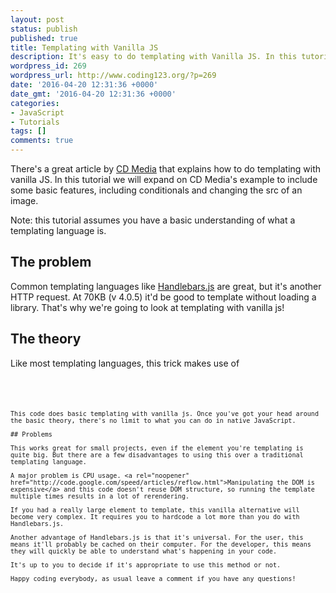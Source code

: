 ```yaml
---
layout: post
status: publish
published: true
title: Templating with Vanilla JS
description: It's easy to do templating with Vanilla JS. In this tutorial I will show you how, no need to load Handlbars.js every time you need to template JavaScript.
wordpress_id: 269
wordpress_url: http://www.coding123.org/?p=269
date: '2016-04-20 12:31:36 +0000'
date_gmt: '2016-04-20 12:31:36 +0000'
categories:
- JavaScript
- Tutorials
tags: []
comments: true
---
```


There's a great article by <a rel="noopener" href="http://codoki.com/2015/09/01/native-JavaScript-templating/">CD Media</a> that explains how to do templating with vanilla JS. In this tutorial we will expand on CD Media's example to include some basic features, including conditionals and changing the src of an image.

Note: this tutorial assumes you have a basic understanding of what a templating language is.

## The problem

Common templating languages like <a rel="noopener" href="http://handlebarsjs.com/">Handlebars.js</a> are great, but it's another HTTP request. At 70KB (v 4.0.5) it'd be good to template without loading a library. That's why we're going to look at templating with vanilla js!

## The theory

Like most templating languages, this trick makes use of <code><script type="text/template"></code>. Content inside the tag is initially ignored by the browser, but can be accessed after rendering with the ID. This means we can put a template of our HTML to be used by JavaScript to render HTML on the page using content supplied in the JS file.

So inside this script tag we add the basic HTML structure of the element we are templating. This will be used by the JavaScript as a template to fill with the content.

In our JavaScript, we have an array of objects containing the data to use. We create an anchor that holds all of our HTML and is appended to the DOM after the loop has finished. This avoids unnecessary <a rel="noopener" href="https://developers.google.com/speed/articles/reflow">browser reflow</a> by only interacting with the document once.

So we have an element that will hold all our HTML, now let's generate the HTML. To do this we loop through each object, and on each loop create an element that includes the html contained inside the script tag. If our script tag includes `<p class="data"></p>`, the element created in the loop will be `<p class="data"></p>`. Let's call this our object-element.

We use this object-element to add the data. So if our first loop gives us the object <code>{"data":"example"}</code>, we can add text to the object element by selecting the element by class name and appending our data as a child node. Now our object-element will contain the correct text and can be appended to our anchor.

We then go onto the next object in the array and repeat the process. When the loop is finished, we append the anchor, which contains all of our manipulated object-elements, to the DOM.

Let's look at the code.

## The code

### JavaScript

```js
// Array of objects to pass to template
var people = [
    { 'name': 'Ted', 'age': '34', 'image': 'http://example1.jpg', 'favorite': 'yes' },
    { 'name': 'Marshall', 'age': '35', 'image': 'http://example2.jpg' },
    { 'name': 'Barney', 'age': '34', 'image': 'http://example3.jpg' }
]
// The template script HTML content
var template = document.getElementById('my-template').innerHTML
var anchor = document.createElement('span')
// Loop through each object in the people array and create an
// element based on #my-template HTML
people.forEach(function (person) {
    // Create element containing the HTML included in #my-template
  var el = document.createElement('div')
  el.innerHTML = template
  console.log(el)
    // Add content to elements idefntified by class name
  el.getElementsByClassName('name')[0].appendChild(document.createTextNode(person.name))
  el.getElementsByClassName('age')[0].appendChild(document.createTextNode(person.name))
    // Add src to image
  el.getElementsByClassName('image')[0].setAttribute('src', person.image)
    // Adds value if a property exists and removes the parent p tag that
    // if the property does not exist.
  if (person.favorite) {
    el.getElementsByClassName('yes')[0].appendChild(document.createTextNode(person.favorite))
  } else {
    el.getElementsByClassName('favorite')[0].remove()
  }
    // Add element to anchor, to be rendered when loop has finished
    // This is used to avoid unnecesary document reflow
  anchor.appendChild(el)
})
// Add anchor to DOM
document.getElementById('list').appendChild(anchor)
```

### HTML
<pre class=""><code class="html"><!-- the element we append to -->
<div id="list"></div>
  <!-- The template -->
  <script id="my-template" type="x-template">
<div>
      <img class="image ">
<h2 class="name">
Age: <span class="age"></span>
<p class="favorite">Favorite: <span class="yes"></span>
    </div>
  </script>
  <!-- End of template -->
```

This code does basic templating with vanilla js. Once you've got your head around the basic theory, there's no limit to what you can do in native JavaScript.

## Problems

This works great for small projects, even if the element you're templating is quite big. But there are a few disadvantages to using this over a traditional templating language.

A major problem is CPU usage. <a rel="noopener" href="http://code.google.com/speed/articles/reflow.html">Manipulating the DOM is expensive</a> and this code doesn't reuse DOM structure, so running the template multiple times results in a lot of rerendering.

If you had a really large element to template, this vanilla alternative will become very complex. It requires you to hardcode a lot more than you do with Handlebars.js.

Another advantage of Handlebars.js is that it's universal. For the user, this means it'll probably be cached on their computer. For the developer, this means they will quickly be able to understand what's happening in your code.

It's up to you to decide if it's appropriate to use this method or not.

Happy coding everybody, as usual leave a comment if you have any questions!
